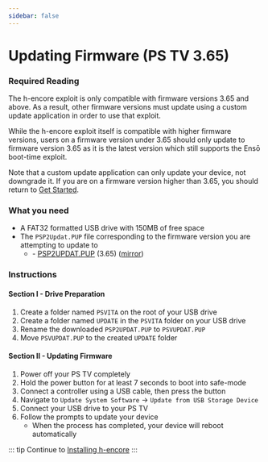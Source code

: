 ```yaml
---
sidebar: false
---
```


# Updating Firmware (PS TV 3.65)

### Required Reading

The h-encore exploit is only compatible with firmware versions 3.65 and above. As a result, other firmware versions must update using a custom update application in order to use that exploit.

While the h-encore exploit itself is compatible with higher firmware versions, users on a firmware version under 3.65 should only update to firmware version 3.65 as it is the latest version which still supports the Ensō boot-time exploit.

Note that a custom update application can only update your device, not downgrade it. If you are on a firmware version higher than 3.65, you should return to [Get Started](get-started).

### What you need

* A FAT32 formatted USB drive with 150MB of free space
* The `PSP2Updat.PUP` file corresponding to the firmware version you are attempting to update to
    + <i class="fa fa-magnet" aria-hidden="true" title="This is a magnet link. Use a torrent client to download the file."></i> - [PSP2UPDAT.PUP](magnet:?xt=urn:btih:5f2437f2141408c925ffc5d81ff76e94e1a4c493&dn=PSP2UPDAT.PUP&tr=udp%3A%2F%2Ftracker.coppersurfer.tk%3A6969%2Fannounce&tr=udp%3A%2F%2Ftracker.internetwarriors.net%3A1337%2Fannounce&tr=udp%3A%2F%2Ftracker.opentrackr.org%3A1337%2Fannounce&tr=udp%3A%2F%2F9.rarbg.to%3A2710%2Fannounce&tr=udp%3A%2F%2Fexodus.desync.com%3A6969%2Fannounce&tr=http%3A%2F%2Ftracker3.itzmx.com%3A6961%2Fannounce&tr=udp%3A%2F%2Fexplodie.org%3A6969%2Fannounce&tr=udp%3A%2F%2Ftracker.tiny-vps.com%3A6969%2Fannounce&tr=udp%3A%2F%2Fthetracker.org%3A80%2Fannounce&tr=udp%3A%2F%2Fipv4.tracker.harry.lu%3A80%2Fannounce&tr=udp%3A%2F%2Fdenis.stalker.upeer.me%3A6969%2Fannounce&tr=udp%3A%2F%2Ftracker1.itzmx.com%3A8080%2Fannounce&tr=udp%3A%2F%2Ftracker.torrent.eu.org%3A451%2Fannounce&tr=udp%3A%2F%2Ftracker.cyberia.is%3A6969%2Fannounce&tr=udp%3A%2F%2Fopen.stealth.si%3A80%2Fannounce&tr=udp%3A%2F%2Fopen.demonii.si%3A1337%2Fannounce&tr=udp%3A%2F%2Fbt.xxx-tracker.com%3A2710%2Fannounce&tr=http%3A%2F%2Ftracker4.itzmx.com%3A2710%2Fannounce&tr=udp%3A%2F%2Ftracker1.wasabii.com.tw%3A6969%2Fannounce&tr=udp%3A%2F%2Ftracker.port443.xyz%3A6969%2Fannounce) (3.65) ([mirror](https://web.archive.org/web/20180630222648id_/http://dus01.psp2.update.playstation.net/update/psp2/image/2017_0317/rel_0a0f2a9ae58968ac5d1d2127049c3cba/PSP2UPDAT.PUP))

### Instructions

#### Section I - Drive Preparation

1. Create a folder named `PSVITA` on the root of your USB drive
1. Create a folder named `UPDATE` in the `PSVITA` folder on your USB drive
1. Rename the downloaded `PSP2UPDAT.PUP` to `PSVUPDAT.PUP`
1. Move `PSVUPDAT.PUP` to the created `UPDATE` folder

#### Section II - Updating Firmware

1. Power off your PS TV completely
1. Hold the power button for at least 7 seconds to boot into safe-mode
1. Connect a controller using a USB cable, then press the <Btn btn="PS" /> button
1. Navigate to `Update System Software` -> `Update from USB Storage Device`
1. Connect your USB drive to your PS TV
1. Follow the prompts to update your device
    + When the process has completed, your device will reboot automatically

::: tip
Continue to [Installing h-encore](installing-h-encore)
:::
